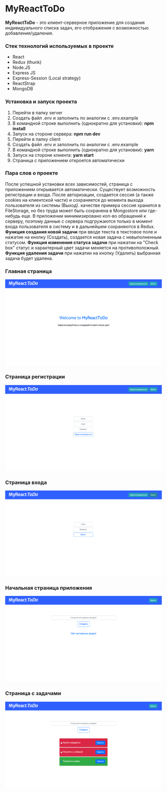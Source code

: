 # MyReactToDo
**MyReactToDo** - это клиент-серверное приложение для создания индивидуального списка задач, его отображения с возможностью добавления/удаления.

### Стек технологий используемых в проекте
* React
* Redux (thunk)
* Node.JS
* Express JS
* Express-Session (Local strategy)
* ReactStrap
* MongoDB

### Установка и запуск проекта
1. Перейти в папку server 
2. Создать файл .env и заполнить по аналогии с .env.example
3. В командной строке выполнить (однократно для установки): **npm install**
4. Запуск на стороне сервера: **npm run dev**
5. Перейти в папку client
6. Создать файл .env и заполнить по аналогии с .env.example
7. В командной строке выполнить (однократно для установки): **yarn**
8. Запуск на стороне клиента: **yarn start**
9. Страница с приложением откроется автоматически

### Пара слов о проекте
После успешной установки всех зависимостей, страница с приложением открывается автоматически. Существует возможность регистрации и входа. После авторизации, создается сессия (а также cookies на клиентской части) и сохраняется до момента выхода пользователя из системы (Выход).  качестве примера сессия хранится в FileStorage, но без труда может быть сохранена в Mongostore или где-нибудь еще. В приложении минимизировано кол-во обращений к серверу, поэтому данные с сервера подгружаются только в момент входа пользователя в систему и в дальнейшем сохраняются в Redux.
**Функция создания новой задачи** при вводе текста в текстовое поле и нажатие на кнопку (Создать), создается новая задача с невыполненным статусом.
**Функция изменения статуса задачи** при нажатии на "Check box" статус и характерный цвет задачи меняется на противоположный.
**Функция удаления задачи** при нажатии на кнопку (Удалить) выбранная задача будет удалена.

### Главная страница
![Main page](https://github.com/DaniilMisharev/MyReactToDo/blob/main/client/public/images/MainPage.png "Главная страница")
### Страница регистрации
![Registration page](https://github.com/DaniilMisharev/MyReactToDo/blob/main/client/public/images/RegistrationPage.png "Страница регистрации")
### Страница входа
![Login page](https://github.com/DaniilMisharev/MyReactToDo/blob/main/client/public/images/LoginPage.png "Страница входа")
### Начальная страница приложения
![Empty tasks page](https://github.com/DaniilMisharev/MyReactToDo/blob/main/client/public/images/EmptyTasks.png "Начальная страница приложения")
### Страница с задачами
![Tasks page](https://github.com/DaniilMisharev/MyReactToDo/blob/main/client/public/images/Tasks.png "Страница с задачами")
